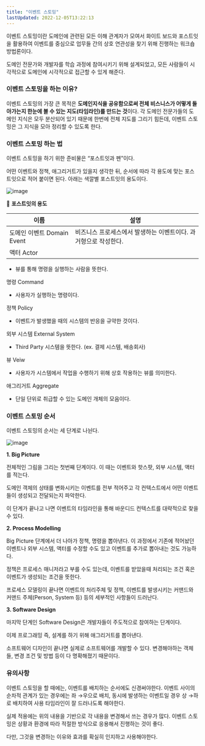 ```yaml
---
title: "이벤트 스토밍"
lastUpdated: 2022-12-05T13:22:13
---
```


이벤트 스토밍이란 도메인에 관련된 모든 이해 관계자가 모여서 화이트 보드와 포스트잇을 활용하여 이벤트를 중심으로 업무들 간의 상호 연관성을 찾기 위해 진행하는 워크숍 방법론이다.

도메인 전문가와 개발자를 학습 과정에 참여시키기 위해 설계되었고, 모든 사람들이 시각적으로 도메인에 시각적으로 접근할 수 있게 해준다.

### **이벤트 스토밍을 하는 이유?**

이벤트 스토밍의 가장 큰 목적은 **도메인지식을 공유함으로써 전체 비스니스가 어떻게 돌아가는지 한눈에 볼 수 있는 지도(타임라인)를 만드는 것**이다. 각 도메인 전문가들의 도메인 지식은 모두 분산되어 있기 때문에 한번에 전체 지도를 그리기 힘든데, 이벤트 스토밍은 그 지식을 모아 정리할 수 있도록 한다.

### **이벤트 스토밍 하는 법**

이벤트 스토밍을 하기 위한 준비물은 “포스트잇과 펜”이다.

어떤 이벤트와 정책, 애그리거트가 있을지 생각한 뒤, 순서에 따라 각 용도에 맞는 포스트잇으로 적어 붙이면 된다. 아래는 색깔별 포스트잇의 용도이다.

![image](https://user-images.githubusercontent.com/81006587/205545021-1fde2b7b-a1b6-474f-9c15-2fb63f736f02.png)

📌 **포스트잇의 용도**


|이름|설명|
|-|-|
|도메인 이벤트 Domain Event|비즈니스 프로세스에서 발생하는 이벤트이다. 과거형으로 작성한다.|
|액터 Actor|
- 뷰를 통해 명령을 실행하는 사람을 뜻한다.

명령 Command

- 사용자가 실행하는 명령이다.

정책 Policy

- 이벤트가 발생했을 때의 시스템의 반응을 규약한 것이다.

외부 시스템  External System

- Third Party 시스템을 뜻한다. (ex. 결제 시스템, 배송회사)

뷰 Veiw

- 사용자가 시스템에서 작업을 수행하기 위해 상호 작용하는 뷰를 의미한다.

애그리거트 Aggregate

- 단일 단위로 취급할 수 있는 도메인 개체의 모음이다.

### **이벤트 스토밍 순서**

이벤트 스토밍의 순서는 세 단계로 나뉜다.

![image](https://user-images.githubusercontent.com/81006587/205545117-55753aef-2f89-41cc-87f1-fff6640e2e08.png)

 **1. Big Picture**

전체적인 그림을 그리는 첫번째 단계이다. 이 때는 이벤트와 핫스팟, 외부 시스템, 액터를 적는다.

도메인 객체의 상태를 변화시키는 이벤트를 전부 적어주고 각 컨텍스트에서 어떤 이벤트들이 생성되고 전달되는지 파악한다.

이 단계가 끝나고 나면 이벤트의 타임라인을 통해 바운디드 컨텍스트를 대략적으로 찾을 수 있다.

 **2. Process Modelling**

Big Picture 단계에서 더 나아가 정책, 명령을 뽑아낸다. 이 과정에서 기존에 적어놨던 이벤트나 외부 시스템, 액터를 수정할 수도 있고 이벤트를 추가로 뽑아내는 것도 가능하다.

정책은 프로세스 매니저라고 부를 수도 있는데, 이벤트를 받았을때 처리되는 조건 혹은 이벤트가 생성되는 조건을 뜻한다.

프로세스 모델링이 끝나면 이벤트의 처리주체 및 정책, 이벤트를 발생시키는 커맨드와 커맨드 주체(Person, System 등) 등의 세부적인 사항들이 드러난다.

 **3. Software Design**

마지막 단계인 Software Design은 개발자들이 주도적으로 참여하는 단계이다.

이제 프로그래밍 즉, 설계를 하기 위해 애그리거트를 뽑아낸다.

소프트웨어 디자인이 끝나면 실제로 소프트웨어를 개발할 수 있다. 변경해야하는 객체들, 변경 조건 및 방법 등이 다 명확해졌기 때문이다.

### 유의사항

이벤트 스토밍을 할 때에는, 이벤트를 배치하는 순서에도 신경써야한다. 이벤트 사이의 순차적 관계가 있는 경우에는 좌 →우으로 배치, 동시에 발생하는 이벤트일 경우 상 →하로 배치하여 사용 타임라인이 잘 드러나도록 해야한다.

실제 적용에는 위의 내용을 기반으로 각 내용을 변경해서 쓰는 경우가 많다. 이벤트 스토밍은 상황과 환경에 따라 적절한 방식으로 응용해서 진행하는 것이 좋다.

다만, 그것을 변경하는 이유와 효과를 확실히 인지하고 사용해야한다.
